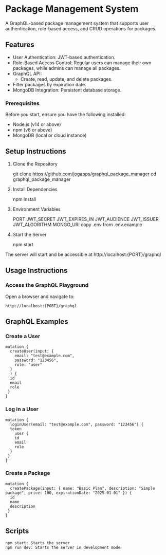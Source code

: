 # Package Management System

A GraphQL-based package management system that supports user authentication, role-based access, and CRUD operations for packages.


## Features

- User Authentication: JWT-based authentication.
- Role-Based Access Control: Regular users can manage their own packages, while admins can manage all packages.
- GraphQL API:
  - Create, read, update, and delete packages.
- Filter packages by expiration date.
- MongoDB Integration: Persistent database storage.

### Prerequisites
Before you start, ensure you have the following installed:

- Node.js (v14 or above)
- npm (v6 or above)
- MongoDB (local or cloud instance)

## Setup Instructions
1. Clone the Repository


    git clone https://github.com/jogapps/graphql_package_manager
    cd graphql_package_manager


2. Install Dependencies
   

    npm install


3. Environment Variables


    PORT
    JWT_SECRET
    JWT_EXPIRES_IN
    JWT_AUDIENCE
    JWT_ISSUER
    JWT_ALGORITHM
    MONGO_URI
copy .env from .env.example


4. Start the Server


    npm start

The server will start and be accessible at http://localhost:{PORT}/graphql


## Usage Instructions
### Access the GraphQL Playground


Open a browser and navigate to:

    http://localhost:{PORT}/graphql

## GraphQL Examples
### Create a User

```
mutation {
  createUser(input: {
    email: "test@example.com",
    password: "123456",
    role: "user"
  }
  ) {
  id
  email
  role
 }
}
```

### Log in a User

```
mutation {
  loginUser(email: "test@example.com", password: "123456") {
  token
    user {
    id
    email
    role
  }
 }
}
```

### Create a Package

```
mutation {
  createPackage(input: { name: "Basic Plan", description: "Simple package", price: 100, expirationDate: "2025-01-01" }) {
  id
  name
  description
 }
}
```


## Scripts


    npm start: Starts the server
    npm run dev: Starts the server in development mode



